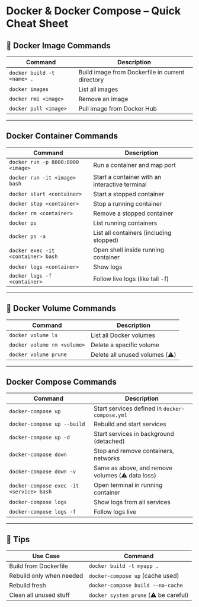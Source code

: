# Docker & Docker Compose – Quick Cheat Sheet

## 🔧 Docker Image Commands

| Command                    | Description                                      |
| -------------------------- | ------------------------------------------------ |
| `docker build -t <name> .` | Build image from Dockerfile in current directory |
| `docker images`            | List all images                                  |
| `docker rmi <image>`       | Remove an image                                  |
| `docker pull <image>`      | Pull image from Docker Hub                       |

---

## Docker Container Commands

| Command                            | Description                                    |
| ---------------------------------- | ---------------------------------------------- |
| `docker run -p 8000:8000 <image>`  | Run a container and map port                   |
| `docker run -it <image> bash`      | Start a container with an interactive terminal |
| `docker start <container>`         | Start a stopped container                      |
| `docker stop <container>`          | Stop a running container                       |
| `docker rm <container>`            | Remove a stopped container                     |
| `docker ps`                        | List running containers                        |
| `docker ps -a`                     | List all containers (including stopped)        |
| `docker exec -it <container> bash` | Open shell inside running container            |
| `docker logs <container>`          | Show logs                                      |
| `docker logs -f <container>`       | Follow live logs (like tail -f)                |

---

## 🧰 Docker Volume Commands

| Command                     | Description                    |
| --------------------------- | ------------------------------ |
| `docker volume ls`          | List all Docker volumes        |
| `docker volume rm <volume>` | Delete a specific volume       |
| `docker volume prune`       | Delete all unused volumes (⚠️) |

---

## Docker Compose Commands

| Command                              | Description                                      |
| ------------------------------------ | ------------------------------------------------ |
| `docker-compose up`                  | Start services defined in `docker-compose.yml`   |
| `docker-compose up --build`          | Rebuild and start services                       |
| `docker-compose up -d`               | Start services in background (detached)          |
| `docker-compose down`                | Stop and remove containers, networks             |
| `docker-compose down -v`             | Same as above, and remove volumes (⚠️ data loss) |
| `docker-compose exec -it <service> bash` | Open terminal in running container               |
| `docker-compose logs`                | Show logs from all services                      |
| `docker-compose logs -f`             | Follow logs live                                 |

---

## 🧠 Tips

| Use Case                 | Command                               |
| ------------------------ | ------------------------------------- |
| Build from Dockerfile    | `docker build -t myapp .`             |
| Rebuild only when needed | `docker-compose up` (cache used)      |
| Rebuild fresh            | `docker-compose build --no-cache`     |
| Clean all unused stuff   | `docker system prune` (⚠️ be careful) |
